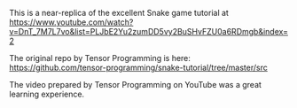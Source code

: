 This is a near-replica of the excellent Snake game tutorial at https://www.youtube.com/watch?v=DnT_7M7L7vo&list=PLJbE2Yu2zumDD5vy2BuSHvFZU0a6RDmgb&index=2 

The original repo by Tensor Programming is here: https://github.com/tensor-programming/snake-tutorial/tree/master/src 

The video prepared by Tensor Programming on YouTube was a great learning experience. 
